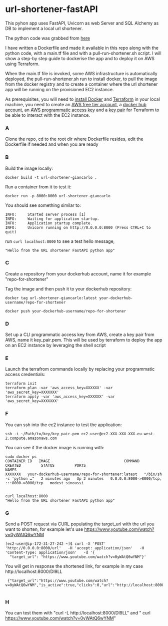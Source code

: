 # url-shortener-fastAPI

This pyhon app uses FastAPI, Uvicorn as web Server and SQL Alchemy as DB to implement a local url shortener. 

The python code was grabbed from [here](https://github.com/realpython/materials/tree/master/fastapi-url-shortener/source_code_final/shortener_app)

I have written a Dockerfile and made it available in this repo along with the python code, with a main.tf file and with a pull-run-shortener.sh script. 
I will show a step-by step guide to dockerise the app and to deploy it on AWS using Terraform. 

When the main.tf file is invoked, some AWS infrastructure is automatically deployed, the pull-run-shortener.sh run to install docker, to pull the image from the docker registry and to create a container where the url shortener app will be running on the provisioned EC2 instance.  

As prerequisites, you will need to [install Docker](https://docs.docker.com/engine/install/) and [Terraform](https://developer.hashicorp.com/terraform/tutorials/aws-get-started/install-cli) in your local machine, you need to create an [AWS free tier account](https://aws.amazon.com/free/?all-free-tier.sort-by=item.additionalFields.SortRank&all-free-tier.sort-order=asc&awsf.Free%20Tier%20Types=*all&awsf.Free%20Tier%20Categories=*all), a [docker hub account](https://hub.docker.com/), an [AWS programmatic access key](https://docs.aws.amazon.com/general/latest/gr/aws-sec-cred-types.html#access-keys-and-secret-access-keys) and a [key pair](https://docs.aws.amazon.com/AWSEC2/latest/UserGuide/create-key-pairs.html) for Terraform to be able to interact with the EC2 instance. 
 


###  A 
Clone the repo, cd to the root dir where Dockerfile resides, edit the Dockerfile if needed and when you are ready

### B 
Build the image locally:

```
docker build -t url-shortener-giancarlo . 

```

Run a container from it to test it: 

```
docker run -p 8000:8000 url-shortener-giancarlo
```

You should see something similar to:

```
INFO:     Started server process [1]
INFO:     Waiting for application startup.
INFO:     Application startup complete.
INFO:     Uvicorn running on http://0.0.0.0:8000 (Press CTRL+C to quit)

```
run ```curl localhost:8000``` to see a test hello message, 

```
"Hello from the URL shortener FastAPI python app"
```

### C 
Create a repository from your dockerhub account, name it for example "repo-for-shortener"

Tag the image and then push it to your dockerhub repository:

```
docker tag url-shortener-giancarlo:latest your-dockerhub-username/repo-for-shortener

docker push your-dockerhub-username/repo-for-shortener

```

### D 
Set up a CLI programmatic access key from AWS, create a key pair from AWS, name it key_pair.pem. This will be used by terraform to deploy the app on an EC2 instance by leveraging the shell script

### E
Launch the terrafrom commands locally by replacing your programmatic access credentials: 

```
terraform init 
terraform plan -var 'aws_access_key=XXXXXX' -var 'aws_secret_key=XXXXXXX' 
terraform apply -var 'aws_access_key=XXXXXX' -var 'aws_secret_key=XXXXXXX' 
```

### F
You can ssh into the ec2 instance to test the application: 

```
ssh -i ~/Path/to/key/key_pair.pem ec2-user@ec2-XXX-XXX-XXX.eu-west-2.compute.amazonaws.com
```

You can see if the docker image is running with: 

```
sudo docker ps
CONTAINER ID   IMAGE                                 COMMAND                  CREATED         STATUS         PORTS                                       NAMES
XXXXXXX   your-dockerhub-username/repo-for-shortener:latest   "/bin/sh -c 'python …"   2 minutes ago   Up 2 minutes   0.0.0.0:8000->8000/tcp, :::8000->8000/tcp   modest_sinoussi


curl localhost:8000
"Hello from the URL shortener FastAPI python app"

```


### G  
Send a POST request via CURL populating the target_url with the url you want to shorten, for example let's use https://www.youtube.com/watch?v=0yWAtQ6wYNM  
```
[ec2-user@ip-172-31-27-242 ~]$ curl -X 'POST'   'http://0.0.0.0:8000/url'   -H 'accept: application/json'   -H 'Content-Type: application/json'   -d '{
  "target_url": "https://www.youtube.com/watch?v=0yWAtQ6wYNM"}'
 ```
 
 You will get in response the shortened link, for example in my case http://localhost:8000/DI9LL

```
 {"target_url":"https://www.youtube.com/watch?v=0yWAtQ6wYNM","is_active":true,"clicks":0,"url":"http://localhost:8000/DI9LL","admin_url":"http://localhost:8000/admin/DI9LL_B01AFMEA"}
 
 ```

### H 
You can test them with "curl -L http://localhost:8000/DI9LL" and " curl https://www.youtube.com/watch?v=0yWAtQ6wYNM" 

